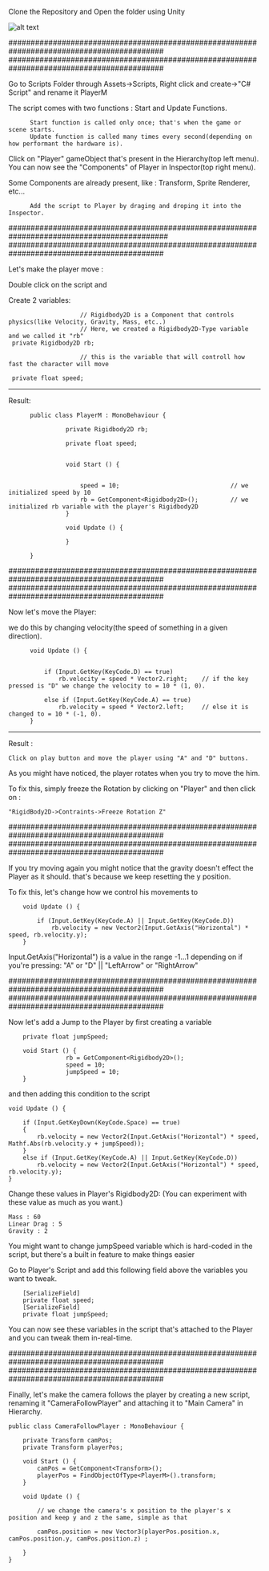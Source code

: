 Clone the Repository and Open the folder using Unity

![alt text](https://static1.squarespace.com/static/56ca25c2b654f92cd6ea08ad/59b1a8898419c20a25ae2210/59b1a88912abd93aa28fa01f/1504815243258/Group+16.png?format=1000w)

###########################################################################################
###########################################################################################

Go to Scripts Folder through Assets->Scripts, Right click and create->"C# Script" and rename it PlayerM

The script comes with two functions : Start and Update Functions.

          Start function is called only once; that's when the game or scene starts.
          Update function is called many times every second(depending on how performant the hardware is).


Click on "Player" gameObject that's present in the Hierarchy(top left menu). You can now see the "Components" of Player in Inspector(top right menu).

Some Components are already present, like : Transform, Sprite Renderer, etc...

          Add the script to Player by draging and droping it into the Inspector.





############################################################################################
###########################################################################################


Let's make the player move :

Double click on the script and

Create 2 variables:

                        // Rigidbody2D is a Component that controls physics(like Velocity, Gravity, Mass, etc..)
                        // Here, we created a Rigidbody2D-Type variable and we called it "rb"
     private Rigidbody2D rb; 

                        // this is the variable that will controll how fast the character will move

     private float speed; 

__________________________________________________________________________________________
Result:

          public class PlayerM : MonoBehaviour {

                    private Rigidbody2D rb;

                    private float speed;


                    void Start () {                      


                        speed = 10;                               // we initialized speed by 10
                        rb = GetComponent<Rigidbody2D>();         // we initialized rb variable with the player's Rigidbody2D
                    }

                    void Update () { 

                    }

          }





###########################################################################################
###########################################################################################


Now let's move the Player:

we do this by changing velocity(the speed of something in a given direction).


          void Update () {                      


              if (Input.GetKey(KeyCode.D) == true)    
                  rb.velocity = speed * Vector2.right;    // if the key pressed is "D" we change the velocity to = 10 * (1, 0). 

              else if (Input.GetKey(KeyCode.A) == true)
                  rb.velocity = speed * Vector2.left;     // else it is changed to = 10 * (-1, 0).
          }

__________________________________________________________________________________________
Result :

    Click on play button and move the player using "A" and "D" buttons.
    
As you might have noticed, the player rotates when you try to move the him.

To fix this, simply freeze the Rotation by clicking on "Player" and then click on :

    "RigidBody2D->Contraints->Freeze Rotation Z"
    





###########################################################################################
###########################################################################################


If you try moving again you might notice that the gravity doesn't effect the Player as it should. that's because we keep resetting the y position.

To fix this, let's change how we control his movements to


        void Update () {

	        if (Input.GetKey(KeyCode.A) || Input.GetKey(KeyCode.D))
        	    rb.velocity = new Vector2(Input.GetAxis("Horizontal") * speed, rb.velocity.y);
    	}


Input.GetAxis("Horizontal") is a value in the range -1...1 depending on if you're pressing: "A" or "D" || "LeftArrow" or "RightArrow"




###########################################################################################
###########################################################################################


Now let's add a Jump to the Player by first creating a variable
        
        private float jumpSpeed;
        
        void Start () {
                    rb = GetComponent<Rigidbody2D>();
                    speed = 10;
                    jumpSpeed = 10;
        }
	

and then adding this condition to the script

	void Update () {

        if (Input.GetKeyDown(KeyCode.Space) == true)
        {
            rb.velocity = new Vector2(Input.GetAxis("Horizontal") * speed, Mathf.Abs(rb.velocity.y + jumpSpeed));
        }
        else if (Input.GetKey(KeyCode.A) || Input.GetKey(KeyCode.D))
            rb.velocity = new Vector2(Input.GetAxis("Horizontal") * speed, rb.velocity.y);
    }


Change these values in Player's Rigidbody2D: (You can experiment with these value as much as you want.)
	
	Mass : 60
	Linear Drag : 5
	Gravity : 2

You might want to change jumpSpeed variable which is hard-coded in the script, but there's a built in feature to make things easier

Go to Player's Script and add this following field above the variables you want to tweak.

		[SerializeField]
    	private float speed;
    	[SerializeField]
    	private float jumpSpeed;

You can now see these variables in the script that's attached to the Player and you can tweak them in-real-time.





########################################################################################### ###########################################################################################


Finally, let's make the camera follows the player by creating a new script, renaming it "CameraFollowPlayer" and attaching it to "Main Camera" in Hierarchy.

	public class CameraFollowPlayer : MonoBehaviour {

		private Transform camPos;
		private Transform playerPos;

		void Start () {
			camPos = GetComponent<Transform>();
			playerPos = FindObjectOfType<PlayerM>().transform;
		}

		void Update () {
				
			// we change the camera's x position to the player's x position and keep y and z the same, simple as that
			
			camPos.position = new Vector3(playerPos.position.x,  camPos.position.y, camPos.position.z) ; 
				
		}
	}
